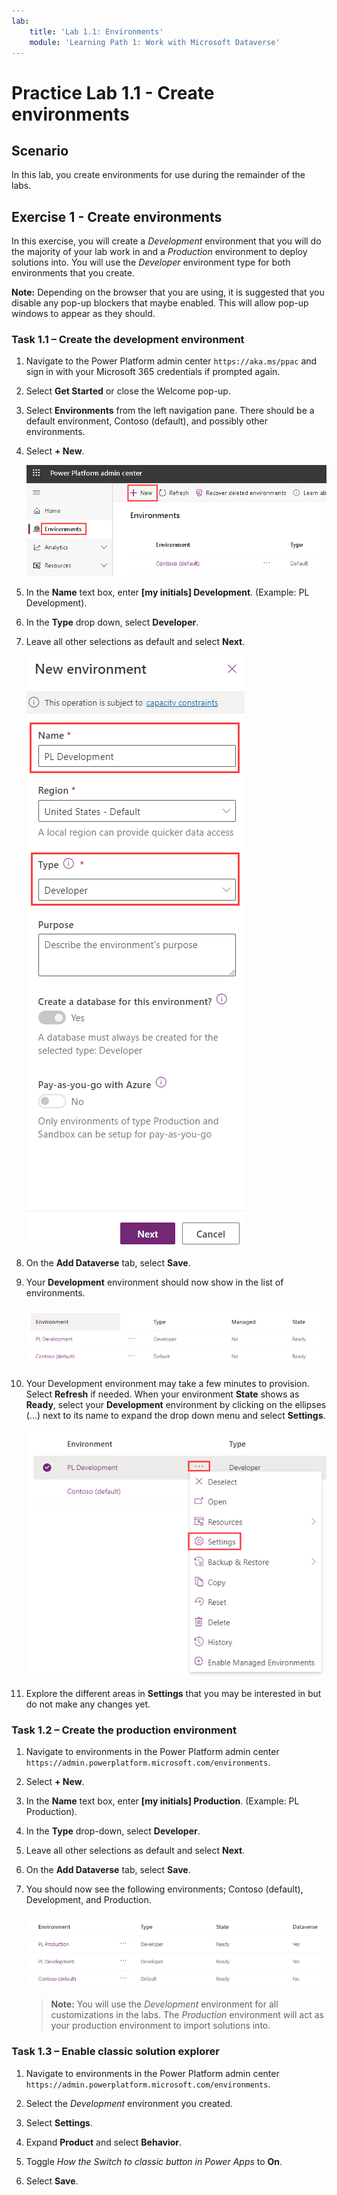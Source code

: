 ```yaml
---
lab:
    title: 'Lab 1.1: Environments'
    module: 'Learning Path 1: Work with Microsoft Dataverse'
---
```


# Practice Lab 1.1 - Create environments

## Scenario

In this lab, you create environments for use during the remainder of the labs.

## Exercise 1 - Create environments

In this exercise, you will create a *Development* environment that you will do the majority of your lab work in and a *Production* environment to deploy solutions into. You will use the *Developer* environment type for both environments that you create.

**Note:** Depending on the browser that you are using, it is suggested that you disable any pop-up blockers that maybe enabled. This will allow pop-up windows to appear as they should.

### Task 1.1 – Create the development environment

1. Navigate to the Power Platform admin center `https://aka.ms/ppac` and sign in with your Microsoft 365 credentials if prompted again.

1. Select **Get Started** or close the Welcome pop-up.

1. Select **Environments** from the left navigation pane. There should be a default environment, Contoso (default), and possibly other environments.

1. Select **+ New**.

   ![Environment in the Power Platform admin center.](../media/ppac-environments.png)

1. In the **Name** text box, enter **[my initials] Development**. (Example: PL Development).

1. In the **Type** drop down, select **Developer**.

1. Leave all other selections as default and select **Next**.

   ![New environment.](../media/new-environment.png)

1. On the **Add Dataverse** tab, select **Save**.

1. Your **Development** environment should now show in the list of environments.

   ![Environment in the Power Platform admin center.](../media/ppac-environments-dev.png)

1. Your Development environment may take a few minutes to provision. Select **Refresh** if needed. When your environment **State** shows as **Ready**, select your **Development** environment by clicking on the ellipses (...) next to its name to expand the drop down menu and select **Settings**.

   ![Environment in the Power Platform admin center.](../media/ellipses-settings-dev.png)

1. Explore the different areas in **Settings** that you may be interested in but do not make any changes yet.

### Task 1.2 – Create the production environment

1. Navigate to environments in the Power Platform admin center `https://admin.powerplatform.microsoft.com/environments`.

1. Select **+ New**.

1. In the **Name** text box, enter **[my initials] Production**. (Example: PL Production).

1. In the **Type** drop-down, select **Developer**.

1. Leave all other selections as default and select **Next**.

1. On the **Add Dataverse** tab, select **Save**.

1. You should now see the following environments; Contoso (default), Development, and Production.

   ![Environments.](../media/environments-all-dev.png)

   > **Note:** You will use the *Development* environment for all customizations in the labs. The *Production* environment will act as your production environment to import solutions into.

### Task 1.3 – Enable classic solution explorer

1. Navigate to environments in the Power Platform admin center `https://admin.powerplatform.microsoft.com/environments`.

1. Select the *Development* environment you created.

1. Select **Settings**.

1. Expand **Product** and select **Behavior**.

1. Toggle *How the Switch to classic button in Power Apps* to **On**.

1. Select **Save**.
